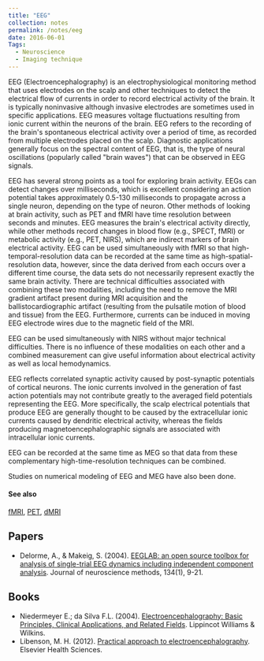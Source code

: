 ```yaml
---
title: "EEG"
collection: notes
permalink: /notes/eeg
date: 2016-06-01
Tags:
  - Neuroscience
  - Imaging technique
---
```


EEG (Electroencephalography) is an electrophysiological monitoring method that uses electrodes on the scalp and other techniques to detect the electrical flow of currents in order to record electrical activity of the brain. It is typically noninvasive although invasive electrodes are sometimes used in specific applications. 
EEG measures voltage fluctuations resulting from ionic current within the neurons of the brain. EEG refers to the recording of the brain's spontaneous electrical activity over a period of time, as recorded from multiple electrodes placed on the scalp. Diagnostic applications generally focus on the spectral content of EEG, that is, the type of neural oscillations (popularly called "brain waves") that can be observed in EEG signals.

EEG has several strong points as a tool for exploring brain activity. EEGs can detect changes over milliseconds, which is excellent considering an action potential takes approximately 0.5-130 milliseconds to propagate across a single neuron, depending on the type of neuron. Other methods of looking at brain activity, such as PET and fMRI have time resolution between seconds and minutes. EEG measures the brain's electrical activity directly, while other methods record changes in blood flow (e.g., SPECT, fMRI) or metabolic activity (e.g., PET, NIRS), which are indirect markers of brain electrical activity. EEG can be used simultaneously with fMRI so that high-temporal-resolution data can be recorded at the same time as high-spatial-resolution data, however, since the data derived from each occurs over a different time course, the data sets do not necessarily represent exactly the same brain activity. There are technical difficulties associated with combining these two modalities, including the need to remove the MRI gradient artifact present during MRI acquisition and the ballistocardiographic artifact (resulting from the pulsatile motion of blood and tissue) from the EEG. Furthermore, currents can be induced in moving EEG electrode wires due to the magnetic field of the MRI.

EEG can be used simultaneously with NIRS without major technical difficulties. There is no influence of these modalities on each other and a combined measurement can give useful information about electrical activity as well as local hemodynamics.

EEG reflects correlated synaptic activity caused by post-synaptic potentials of cortical neurons. The ionic currents involved in the generation of fast action potentials may not contribute greatly to the averaged field potentials representing the EEG. More specifically, the scalp electrical potentials that produce EEG are generally thought to be caused by the extracellular ionic currents caused by dendritic electrical activity, whereas the fields producing magnetoencephalographic signals are associated with intracellular ionic currents.

EEG can be recorded at the same time as MEG so that data from these complementary high-time-resolution techniques can be combined.

Studies on numerical modeling of EEG and MEG have also been done.


#### See also
[fMRI](/notes/fmri), [PET](/notes/pet), [dMRI](/notes/dmri)




## Papers
* Delorme, A., & Makeig, S. (2004). [EEGLAB: an open source toolbox for analysis of single-trial EEG dynamics including independent component analysis](https://escholarship.org/uc/item/52k1t4sz.pdf). Journal of neuroscience methods, 134(1), 9-21.


## Books
* Niedermeyer E.; da Silva F.L. (2004). [Electroencephalography: Basic Principles, Clinical Applications, and Related Fields](https://www.goodreads.com/book/show/3611368-electroencephalography). Lippincot Williams & Wilkins.
* Libenson, M. H. (2012). [Practical approach to electroencephalography](https://www.goodreads.com/book/show/8889238-practical-approach-to-electroencephalography). Elsevier Health Sciences.


